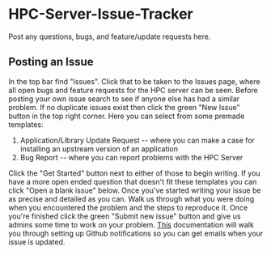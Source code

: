 # HPC-Server-Issue-Tracker
Post any questions, bugs, and feature/update requests here.

## Posting an Issue
In the top bar find "Issues". Click that to be taken to the Issues page, where all open bugs and feature requests for the HPC server can be seen. Before posting your own issue search to see if anyone else has had a similar problem. If no duplicate issues exist then click the green "New Issue" button in the top right corner. Here you can select from some premade templates:
1. Application/Library Update Request -- where you can make a case for installing an upstream version of an application
2. Bug Report -- where you can report problems with the HPC Server

Click the "Get Started" button next to either of those to begin writing. If you have a more open ended question that doesn't fit these templates you can click "Open a blank issue" below. Once you've started writing your issue be as precise and detailed as you can. Walk us through what you were doing when you encountered the problem and the steps to reproduce it. Once you're finished click the green "Submit new issue" button and give us admins some time to work on your problem. [This](https://docs.github.com/en/account-and-profile/managing-subscriptions-and-notifications-on-github/setting-up-notifications/configuring-notifications) documentation will walk you through setting up Github notifications so you can get emails when your issue is updated.
